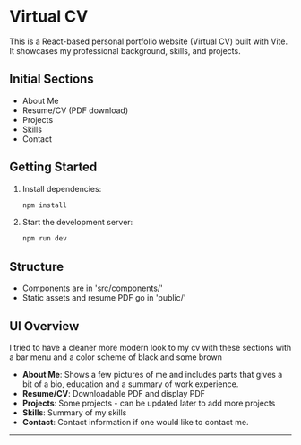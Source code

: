 # Virtual CV

This is a React-based personal portfolio website (Virtual CV) built with Vite. It showcases my professional background, skills, and projects.

## Initial Sections
- About Me
- Resume/CV (PDF download)
- Projects
- Skills
- Contact

## Getting Started

1. Install dependencies:
   ```bash
   npm install
   ```
2. Start the development server:
   ```bash
   npm run dev
   ```


## Structure
- Components are in 'src/components/'
- Static assets and resume PDF go in 'public/'

## UI Overview

I tried to have a cleaner more modern look to my cv with these sections with a bar menu and a color scheme of black and some brown

- **About Me**: Shows a few pictures of me and 
	includes parts that gives a bit of a bio, education and a summary of work experience. 
- **Resume/CV**: Downloadable PDF and display PDF
- **Projects**: Some projects - can be updated later to add more projects
- **Skills**: Summary of my skills
- **Contact**: Contact information if one would like to contact me. 
---




